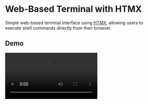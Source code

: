 # Web-Based Terminal with HTMX

Simple web-based terminal interface using [HTMX](https://htmx.org/), allowing users to execute shell commands directly from their browser.


## Demo

![Web-Based Terminal Demo](https://res.cloudinary.com/alero/video/upload/v1735402888/jhgxsyghdzb74vemhcel.mp4)
 
